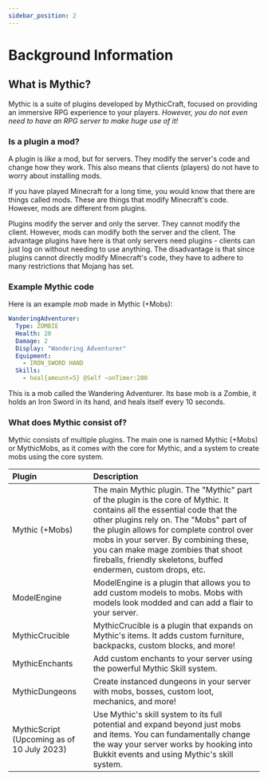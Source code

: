 ```yaml
---
sidebar_position: 2
---
```


# Background Information

## What is Mythic?

Mythic is a suite of plugins developed by MythicCraft, focused on providing an immersive RPG experience to your players. _However, you do not even need to have an RPG server to make huge use of it!_

### Is a plugin a mod?

A plugin is _like_ a mod, but for servers. They modify the server's code and change how they work. This also means that clients (players) do not have to worry about installing mods.

If you have played Minecraft for a long time, you would know that there are things called mods. These are things that modify Minecraft's code. However, mods are different from plugins.

Plugins modify the server and only the server. They cannot modify the client. However, mods can modify both the server and the client. The advantage plugins have here is that only servers need plugins - clients can just log on without needing to use anything. The disadvantage is that since plugins cannot directly modify Minecraft's code, they have to adhere to many restrictions that Mojang has set.

### Example Mythic code

Here is an example _mob_ made in Mythic (+Mobs):

```yaml
WanderingAdventurer:
  Type: ZOMBIE
  Health: 20
  Damage: 2
  Display: "Wandering Adventurer"
  Equipment:
    - IRON_SWORD HAND
  Skills:
    - heal{amount=5} @Self ~onTimer:200
```

This is a mob called the Wandering Adventurer. Its base mob is a Zombie, it holds an Iron Sword in its hand, and heals itself every 10 seconds.

### What does Mythic consist of?

Mythic consists of multiple plugins. The main one is named Mythic (+Mobs) or MythicMobs, as it comes with the core for Mythic, and a system to create mobs using the core system.

| Plugin | Description |
| :-- | :-- |
| Mythic (+Mobs) | The main Mythic plugin. The "Mythic" part of the plugin is the core of Mythic. It contains all the essential code that the other plugins rely on. The "Mobs" part of the plugin allows for complete control over mobs in your server. By combining these, you can make mage zombies that shoot fireballs, friendly skeletons, buffed endermen, custom drops, etc.
| ModelEngine | ModelEngine is a plugin that allows you to add custom models to mobs. Mobs with models look modded and can add a flair to your server.
| MythicCrucible | MythicCrucible is a plugin that expands on Mythic's items. It adds custom furniture, backpacks, custom blocks, and more!
| MythicEnchants | Add custom enchants to your server using the powerful Mythic Skill system.
| MythicDungeons | Create instanced dungeons in your server with mobs, bosses, custom loot, mechanics, and more!
| MythicScript (Upcoming as of 10 July 2023) | Use Mythic's skill system to its full potential and expand beyond just mobs and items. You can fundamentally change the way your server works by hooking into Bukkit events and using Mythic's skill system.
